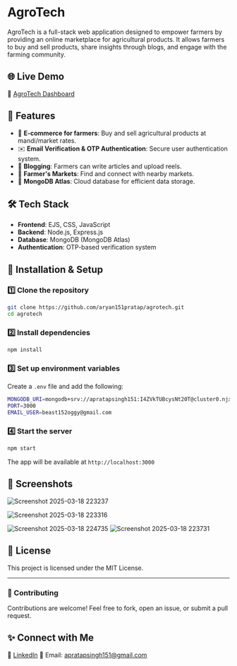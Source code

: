 # AgroTech

AgroTech is a full-stack web application designed to empower farmers by providing an online marketplace for agricultural products. It allows farmers to buy and sell products, share insights through blogs, and engage with the farming community.

## 🌐 Live Demo
🔗 [AgroTech Dashboard](https://agrotech-1.onrender.com/reel/dashboard)

## 📌 Features
- 🌾 **E-commerce for farmers**: Buy and sell agricultural products at mandi/market rates.
- ✉️ **Email Verification & OTP Authentication**: Secure user authentication system.
- 📝 **Blogging**: Farmers can write articles and upload reels.
- 📍 **Farmer's Markets**: Find and connect with nearby markets.
- 📡 **MongoDB Atlas**: Cloud database for efficient data storage.

## 🛠️ Tech Stack
- **Frontend**: EJS, CSS, JavaScript
- **Backend**: Node.js, Express.js
- **Database**: MongoDB (MongoDB Atlas)
- **Authentication**: OTP-based verification system

## 🚀 Installation & Setup
### 1️⃣ Clone the repository
```sh
git clone https://github.com/aryan151pratap/agrotech.git
cd agrotech
```
### 2️⃣ Install dependencies
```sh
npm install
```
### 3️⃣ Set up environment variables
Create a `.env` file and add the following:
```sh
MONGODB_URI=mongodb+srv://apratapsingh151:I4ZVkTUBcysNt20T@cluster0.njxal.mongodb.net/
PORT=3000
EMAIL_USER=beast152oggy@gmail.com
```
### 4️⃣ Start the server
```sh
npm start
```
The app will be available at `http://localhost:3000`

## 📸 Screenshots
![Screenshot 2025-03-18 223237](https://github.com/user-attachments/assets/929e44e3-5619-472b-98f2-b5c3f629d893)

![Screenshot 2025-03-18 223316](https://github.com/user-attachments/assets/0d7ce7a7-562a-4e6d-b900-c652485a585d)


![Screenshot 2025-03-18 224735](https://github.com/user-attachments/assets/b18c764e-c28a-478d-9234-1889d6644f98) ![Screenshot 2025-03-18 223731](https://github.com/user-attachments/assets/c3393910-a80c-4a72-959b-12e781bf5998)

## 📝 License
This project is licensed under the MIT License.

---
### 🤝 Contributing
Contributions are welcome! Feel free to fork, open an issue, or submit a pull request.

## ✨ Connect with Me
🔗 [LinkedIn](https://www.linkedin.com/in/aryan-pratap-singh-105059290/)
📧 Email: apratapsingh151@gmail.com
